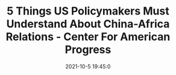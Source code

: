 ---
"title": "5 Things US Policymakers Must Understand About China-Africa Relations - Center For American Progress"
"date": "2021-10-5 19:45:0"
"feed_name": "GOOGLENEWSMINING"
"feed_website": "https://news.google.com/search?q=mining%2Bincident&hl=en-US&gl=US&ceid=US:en"
"feed_rss": "https://news.google.com/rss/search?q=mining%2Bincident&hl=en-US&gl=US&ceid=US:en"
"link": "https://www.americanprogress.org/issues/security/reports/2021/10/05/506102/5-things-u-s-policymakers-must-understand-china-africa-relations/"
"source": "{'href': 'https://www.americanprogress.org', 'title': 'Center For American Progress'}"
"file": "_posts/2021-1-1-2ebc74f690786bd6270ce4150911c2e1ccb3393f.md"
"accident": "0"
"drilling": "0"
"dead": "0"
"injured": "0"
"arrested": "0"
"place": "unknown place"
"where": "unknown site"
"causes": "unknown"
"place_uri": "unknown place"
---